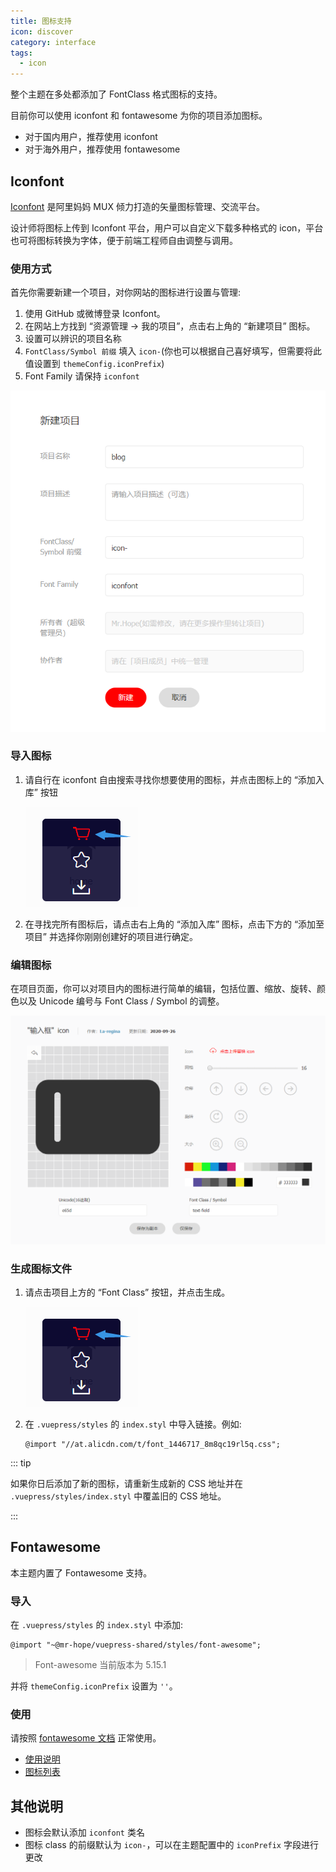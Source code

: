 ```yaml
---
title: 图标支持
icon: discover
category: interface
tags:
  - icon
---
```


整个主题在多处都添加了 FontClass 格式图标的支持。

目前你可以使用 iconfont 和 fontawesome 为你的项目添加图标。

- 对于国内用户，推荐使用 iconfont
- 对于海外用户，推荐使用 fontawesome

## Iconfont

[Iconfont](https://iconfont.cn) 是阿里妈妈 MUX 倾力打造的矢量图标管理、交流平台。

设计师将图标上传到 Iconfont 平台，用户可以自定义下载多种格式的 icon，平台也可将图标转换为字体，便于前端工程师自由调整与调用。

### 使用方式

首先你需要新建一个项目，对你网站的图标进行设置与管理:

1. 使用 GitHub 或微博登录 Iconfont。
1. 在网站上方找到 “资源管理 → 我的项目”，点击右上角的 “新建项目” 图标。
1. 设置可以辨识的项目名称
1. `FontClass/Symbol 前缀` 填入 `icon-`(你也可以根据自己喜好填写，但需要将此值设置到 `themeConfig.iconPrefix`)
1. Font Family 请保持 `iconfont`

![新建项目](./assets/iconfont-new.png)

### 导入图标

1. 请自行在 iconfont 自由搜索寻找你想要使用的图标，并点击图标上的 “添加入库” 按钮

   ![添加入库](./assets/iconfont-add.png)

1. 在寻找完所有图标后，请点击右上角的 “添加入库” 图标，点击下方的 “添加至项目” 并选择你刚刚创建好的项目进行确定。

### 编辑图标

在项目页面，你可以对项目内的图标进行简单的编辑，包括位置、缩放、旋转、颜色以及 Unicode 编号与 Font Class / Symbol 的调整。

![编辑图标](./assets/iconfont-edit.png)

### 生成图标文件

1. 请点击项目上方的 “Font Class” 按钮，并点击生成。

   ![添加入库](./assets/iconfont-add.png)

1. 在 `.vuepress/styles` 的 `index.styl` 中导入链接。例如:

   ```styl
   @import "//at.alicdn.com/t/font_1446717_8m8qc19rl5q.css";
   ```

::: tip

如果你日后添加了新的图标，请重新生成新的 CSS 地址并在 `.vuepress/styles/index.styl` 中覆盖旧的 CSS 地址。

:::

## Fontawesome

本主题内置了 Fontawesome 支持。

### 导入

在 `.vuepress/styles` 的 `index.styl` 中添加:

```styl
@import "~@mr-hope/vuepress-shared/styles/font-awesome";
```

> Font-awesome 当前版本为 5.15.1

并将 `themeConfig.iconPrefix` 设置为 `''`。

### 使用

请按照 [fontawesome 文档](https://fontawesome.com/) 正常使用。

- [使用说明](https://fontawesome.com/how-to-use/on-the-web/referencing-icons/basic-use)
- [图标列表](https://fontawesome.com/icons?d=gallery)

## 其他说明

- 图标会默认添加 `iconfont` 类名
- 图标 class 的前缀默认为 `icon-`，可以在主题配置中的 `iconPrefix` 字段进行更改

